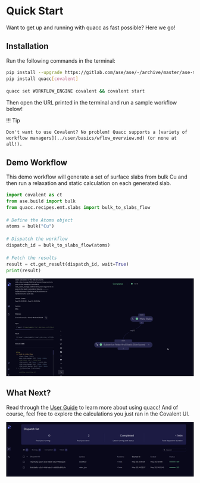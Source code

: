 # Quick Start

Want to get up and running with quacc as fast possible? Here we go!

## Installation

Run the following commands in the terminal:

```bash
pip install --upgrade https://gitlab.com/ase/ase/-/archive/master/ase-master.zip
pip install quacc[covalent]

quacc set WORKFLOW_ENGINE covalent && covalent start
```

Then open the URL printed in the terminal and run a sample workflow below!

!!! Tip

    Don't want to use Covalent? No problem! Quacc supports a [variety of workflow managers](../user/basics/wflow_overview.md) (or none at all!).

## Demo Workflow

This demo workflow will generate a set of surface slabs from bulk Cu and then run a relaxation and static calculation on each generated slab.

```python
import covalent as ct
from ase.build import bulk
from quacc.recipes.emt.slabs import bulk_to_slabs_flow

# Define the Atoms object
atoms = bulk("Cu")

# Dispatch the workflow
dispatch_id = bulk_to_slabs_flow(atoms)

# Fetch the results
result = ct.get_result(dispatch_id, wait=True)
print(result)
```

![Covalent UI](../images/start/start.gif)

## What Next?

Read through the [User Guide](../user/recipes/recipes_intro.md) to learn more about using quacc! And of course, feel free to explore the calculations you just ran in the Covalent UI.

![Covalent UI](../images/start/ui.jpg)
